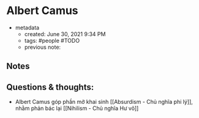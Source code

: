 # Albert Camus

- metadata
	- created: June 30, 2021 9:34 PM
	- tags: #people #TODO 
	- previous note:

## Notes

## Questions & thoughts:
- Albert Camus góp phần mở khai sinh [[Absurdism - Chủ nghĩa phi lý]], nhằm phản bác lại  [[Nihilism - Chủ nghĩa Hư vô]]

